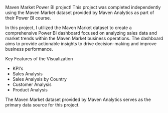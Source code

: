 Maven Market Power BI project! This project was completed independently using the Maven Market dataset provided by Maven Analytics as part of their Power BI course.

In this project, I utilized the Maven Market dataset to create a comprehensive Power BI dashboard focused on analyzing sales data and market trends within the Maven Market business operations. The dashboard aims to provide actionable insights to drive decision-making and improve business performance.

Key Features of the Visualization 
- KPI's
- Sales Analysis
- Sales Analysis by Country
- Customer Analysis
- Product Analysis

The Maven Market dataset provided by Maven Analytics serves as the primary data source for this project.
